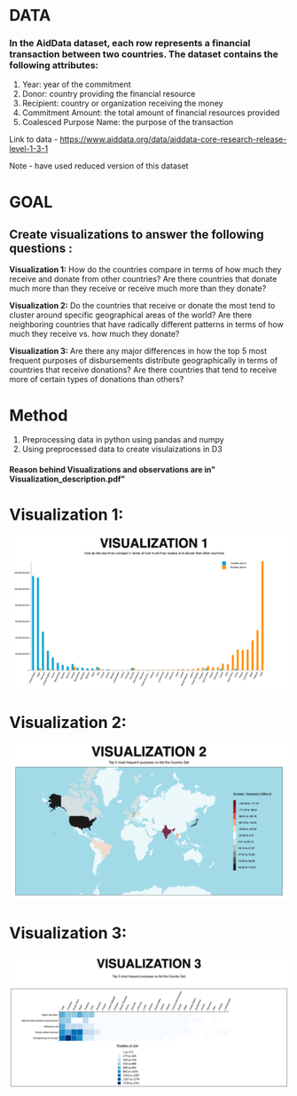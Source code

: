 
# DATA



### In the AidData dataset, each row represents a financial transaction between two countries. The dataset contains the following attributes:
1. Year: year of the commitment
2. Donor: country providing the financial resource
3. Recipient: country or organization receiving the money
4. Commitment Amount: the total amount of financial resources provided
5. Coalesced Purpose Name: the purpose of the transaction


Link to data - https://www.aiddata.org/data/aiddata-core-research-release-level-1-3-1

Note - have used reduced version of this dataset

# GOAL

## Create visualizations to answer the following questions :

**Visualization 1:** How do the countries compare in terms of how much they receive and donate from other countries? Are there countries that donate much more than they receive or receive much more than they donate?

**Visualization 2:** Do the countries that receive or donate the most tend to cluster around specific geographical areas of the world? Are there neighboring countries that have radically different patterns in terms of how much they receive vs. how much they donate?

**Visualization 3:** Are there any major differences in how the top 5 most frequent purposes of disbursements distribute geographically in terms of  countries that receive donations? Are there countries that tend to receive more of certain types of donations than others? 


# Method

1. Preprocessing data in python using pandas and numpy
2. Using preprocessed data to create visulaizations in D3

#### Reason behind Visualizations and observations are in" Visualization_description.pdf"

# Visualization 1:

<img src="Visualization Screenshots/Que-1.png">

# Visualization 2:

<img src="Visualization Screenshots/Que-2.png">

# Visualization 3:

<img src="Visualization Screenshots/Que-3.png">


```python

```
